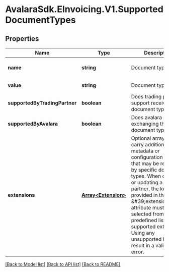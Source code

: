 # AvalaraSdk.EInvoicing.V1.SupportedDocumentTypes

## Properties

Name | Type | Description | Notes
------------ | ------------- | ------------- | -------------
**name** | **string** | Document type name. | [optional] [default to undefined]
**value** | **string** | Document type value. | [default to undefined]
**supportedByTradingPartner** | **boolean** | Does trading partner support receiving this document type. | [default to undefined]
**supportedByAvalara** | **boolean** | Does avalara support exchanging this document type. | [optional] [default to undefined]
**extensions** | [**Array&lt;Extension&gt;**](Extension.md) | Optional array used to carry additional metadata or configuration values that may be required by specific document types. When creating or updating a trading partner, the keys provided in the \&#39;extensions\&#39; attribute must be selected from a predefined list of supported extensions. Using any unsupported keys will result in a validation error. | [optional] [default to undefined]

[[Back to Model list]](../../../README.md#documentation-for-models) [[Back to API list]](../../../README.md#documentation-for-api-endpoints) [[Back to README]](../../../README.md)

